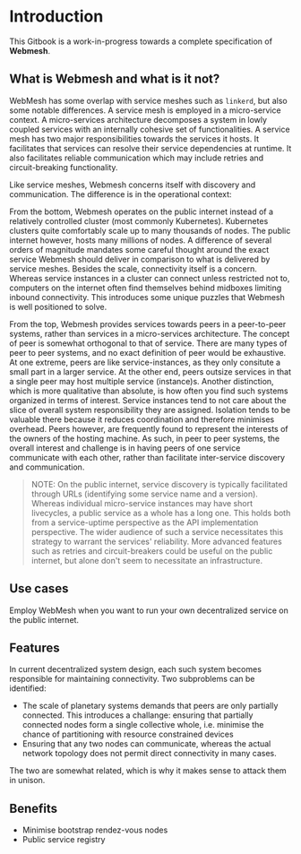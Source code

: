# Introduction

This Gitbook is a work-in-progress towards a complete specification of **Webmesh**.

## What is Webmesh and what is it not?

WebMesh has some overlap with service meshes such as `linkerd`, but also some notable differences. A service mesh is employed in a micro-service context. A micro-services architecture decomposes a system in lowly coupled services with an internally cohesive set of functionalities. A service mesh has two major responsibilities towards the services it hosts. It facilitates that services can resolve their service dependencies at runtime. It also facilitates reliable communication which may include retries and circuit-breaking functionality.

Like service meshes, Webmesh concerns itself with discovery and communication. The difference is in the operational context:

From the bottom, Webmesh operates on the public internet instead of a relatively controlled cluster (most commonly Kubernetes). Kubernetes clusters quite comfortably scale up to many thousands of nodes. The public internet however, hosts many millions of nodes. A difference of several orders of magnitude mandates some careful thought around the exact service Webmesh should deliver in comparison to what is delivered by service meshes. Besides the scale, connectivity itself is a concern. Whereas service instances in a cluster can connect unless restricted not to, computers on the internet often find themselves behind midboxes limiting inbound connectivity. This introduces some unique puzzles that Webmesh is well positioned to solve.

From the top, Webmesh provides services towards peers in a peer-to-peer systems, rather than services in a micro-services architecture. The concept of peer is somewhat orthogonal to that of service. There are many types of peer to peer systems, and no exact definition of peer would be exhaustive. At one extreme, peers are like service-instances, as they only consitute a small part in a larger service. At the other end, peers outsize services in that a single peer may host multiple service (instance)s. Another distinction, which is more qualitative than absolute, is how often you find such systems organized in terms of interest. Service instances tend to not care about the slice of overall system responsibility they are assigned. Isolation tends to be valuable there because it reduces coordination and therefore minimises overhead. Peers however, are frequently found to represent the interests of the owners of the hosting machine. As such, in peer to peer systems, the overall interest and challenge is in having peers of one service communicate with each other, rather than facilitate inter-service discovery and communication.

> NOTE: On the public internet, service discovery is typically facilitated through URLs (identifying some service name and a version).  Whereas individual micro-service instances may have short livecycles, a public service as a whole has a long one. This holds both from a service-uptime perspective as the API implementation perspective. The wider audience of such a service necessitates this strategy to warrant the services' reliability. More advanced features such as retries and circuit-breakers could be useful on the public internet, but alone don't seem to necessitate an infrastructure.

## Use cases

Employ WebMesh when you want to run your own decentralized service on the public internet.

## Features

In current decentralized system design, each such system becomes responsible for maintaining connectivity. Two subproblems can be identified:

- The scale of planetary systems demands that peers are only partially connected. This introduces a challange: ensuring that partially connected nodes form a single collective whole, i.e. minimise the chance of partitioning with resource constrained devices
- Ensuring that any two nodes can communicate, whereas the actual network topology does not permit direct connectivity in many cases.

The two are somewhat related, which is why it makes sense to attack them in unison.

## Benefits

 - Minimise bootstrap rendez-vous nodes
 - Public service registry
